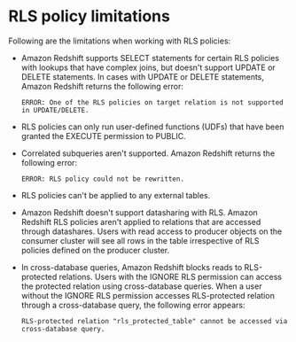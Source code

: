 # RLS policy limitations<a name="t_rls_limitations"></a>

Following are the limitations when working with RLS policies:
+ Amazon Redshift supports SELECT statements for certain RLS policies with lookups that have complex joins, but doesn't support UPDATE or DELETE statements\. In cases with UPDATE or DELETE statements, Amazon Redshift returns the following error:

  ```
  ERROR: One of the RLS policies on target relation is not supported in UPDATE/DELETE.
  ```
+ RLS policies can only run user\-defined functions \(UDFs\) that have been granted the EXECUTE permission to PUBLIC\.
+ Correlated subqueries aren't supported\. Amazon Redshift returns the following error:

  ```
  ERROR: RLS policy could not be rewritten.
  ```
+ RLS policies can't be applied to any external tables\.
+ Amazon Redshift doesn't support datasharing with RLS\. Amazon Redshift RLS policies aren't applied to relations that are accessed through datashares\. Users with read access to producer objects on the consumer cluster will see all rows in the table irrespective of RLS policies defined on the producer cluster\.
+ In cross\-database queries, Amazon Redshift blocks reads to RLS\-protected relations\. Users with the IGNORE RLS permission can access the protected relation using cross\-database queries\. When a user without the IGNORE RLS permission accesses RLS\-protected relation through a cross\-database query, the following error appears:

  ```
  RLS-protected relation "rls_protected_table" cannot be accessed via cross-database query.
  ```